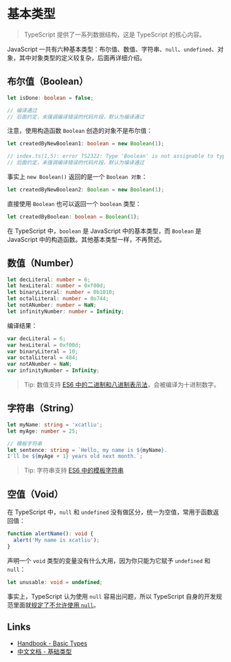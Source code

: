 # 基本类型

> TypeScript 提供了一系列数据结构，这是 TypeScript 的核心内容。

JavaScript 一共有六种基本类型：布尔值、数值、字符串、`null`、`undefined`、对象，其中对象类型的定义较复杂，后面再详细介绍。

## 布尔值（Boolean）

```ts
let isDone: boolean = false;

// 编译通过
// 后面约定，未强调编译错误的代码片段，默认为编译通过
```

注意，使用构造函数 `Boolean` 创造的对象不是布尔值：

```ts
let createdByNewBoolean1: boolean = new Boolean(1);

// index.ts(1,5): error TS2322: Type 'Boolean' is not assignable to type 'boolean'.
// 后面约定，未强调编译错误的代码片段，默认为编译通过
```

事实上 `new Boolean()` 返回的是一个 `Boolean 对象`：

```ts
let createdByNewBoolean2: Boolean = new Boolean(1);
```

直接使用 `Boolean` 也可以返回一个 `boolean` 类型：

```ts
let createdByBoolean: boolean = Boolean(1);
```

在 TypeScript 中，`boolean` 是 JavaScript 中的基本类型，而 `Boolean` 是 JavaScript 中的构造函数。其他基本类型一样，不再赘述。

## 数值（Number）

```ts
let decLiteral: number = 6;
let hexLiteral: number = 0xf00d;
let binaryLiteral: number = 0b1010;
let octalLiteral: number = 0o744;
let notANumber: number = NaN;
let infinityNumber: number = Infinity;
```

编译结果：

```js
var decLiteral = 6;
var hexLiteral = 0xf00d;
var binaryLiteral = 10;
var octalLiteral = 484;
var notANumber = NaN;
var infinityNumber = Infinity;
```

> Tip: 数值支持 [ES6 中的二进制和八进制表示法](http://es6.ruanyifeng.com/#docs/number#二进制和八进制表示法)，会被编译为十进制数字。

## 字符串（String）

```ts
let myName: string = 'xcatliu';
let myAge: number = 25;

// 模板字符串
let sentence: string = `Hello, my name is ${myName}.
I'll be ${myAge + 1} years old next month.`;
```

> Tip: 字符串支持 [ES6 中的模板字符串](http://es6.ruanyifeng.com/#docs/string#模板字符串)

## 空值（Void）

在 TypeScript 中，`null` 和 `undefined` 没有做区分，统一为空值，常用于函数返回值：

```ts
function alertName(): void {
  alert('My name is xcatliu');
}
```

声明一个 `void` 类型的变量没有什么大用，因为你只能为它赋予 `undefined` 和 `null`：

```ts
let unusable: void = undefined;
```

事实上，TypeScript 认为使用 `null` 容易出问题，所以 TypeScript 自身的开发规范里面就[规定了不允许使用 `null`](https://basarat.gitbooks.io/typescript/content/docs/tips/null.html)。

## Links

- [Handbook - Basic Types](http://www.typescriptlang.org/docs/handbook/basic-types.html)
- [中文文档 - 基础类型](https://zhongsp.gitbooks.io/typescript-handbook/content/doc/handbook/Basic%20Types.html)
